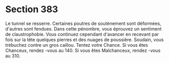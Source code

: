 # Section 383

Le tunnel se resserre. Certaines poutres de soutènement sont
déformées, d'autres sont fendues. Dans cette pénombre, vous
éprouvez un sentiment de claustrophobie. Vous continuez
cependant d'avancer en recevant par fois sur la tête quelques pierres
et des nuages de poussière. Soudain, vous trébuchez contre un gros
caillou.  Tentez votre Chance.  Si vous êtes Chanceux, rendez -vous
au 140. Si vous êtes Malchanceux, rendez -vous au  310.